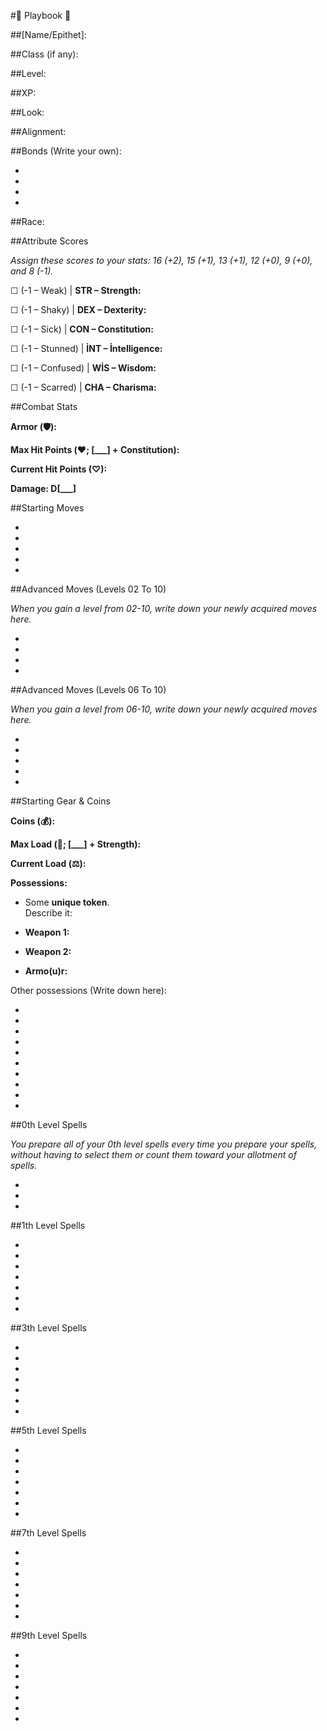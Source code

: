 #&#8203;👤 Playbook 👤

##[Name/Epithet]:

##Class (if any):

##Level:

##XP:

##Look:

##Alignment:

##Bonds (Write your own):

*

*

*

*

##Race:

##Attribute Scores

_Assign these scores to your stats: 16 (+2), 15 (+1), 13 (+1), 12 (+0), 9 (+0), and 8 (-1)._

☐ (-1 – Weak) | **STR – Strength:**

☐ (-1 – Shaky) | **DEX – Dexterity:**

☐ (-1 – Sick) | **CON – Constitution:**

☐ (-1 – Stunned) | **İNT – İntelligence:**

☐ (-1 – Confused) | **WİS – Wisdom:**

☐ (-1 – Scarred) | **CHA – Charisma:**

##Combat Stats

**Armor (🛡️):**

**Max Hit Points (❤️; [___] + Constitution):**

**Current Hit Points (♡):**

**Damage: D[___]**

##Starting Moves

*

*

*

*

*

##Advanced Moves (Levels 02 To 10)

_When you gain a level from 02-10, write down your newly acquired moves here._

*

*

*

*

##Advanced Moves (Levels 06 To 10)

_When you gain a level from 06-10, write down your newly acquired moves here._

*

*

*

*

*

##Starting Gear & Coins

**Coins (💰):**

**Max Load (🎒; [___] + Strength):**

**Current Load (⚖️):**

**Possessions:**

  * Some **unique token**.
  <br>Describe it:

  * **Weapon 1:**

  * **Weapon 2:**

  * **Armo(u)r:**

  Other possessions (Write down here):

  *

  *

  *

  *

  *

  *

  *

  *

  *

  *

##0th Level Spells

_You prepare all of your 0th level spells every time you prepare your spells, without having to select them or count them toward your allotment of spells._

*

*

*

##1th Level Spells

*

*

*

*

*

*

*

##3th Level Spells

*

*

*

*

*

*

*

##5th Level Spells

*

*

*

*

*

*

*

##7th Level Spells

*

*

*

*

*

*

*

##9th Level Spells

*

*

*

*

*

*

*